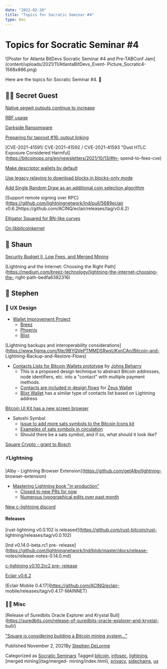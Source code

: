```yaml
---
date: "2022-02-20"
title: "Topics for Socratic Seminar #4"
type: Doc
---
```

# Topics for Socratic Seminar #4

![Poster for Atlanta BitDevs Socratic Seminar #4 and Pre-TABConf
Jam](content/uploads/2021/11/AtlantaBitDevs_Event-
Picture_Socratic4-1568x886.png)

Here are the topics for Socratic Seminar #4. 🍂

## 🕵️‍♂️ Secret Guest

[Native segwit outputs continue to
increase](https://twitter.com/murchandamus/status/1452731827525988360)

[RBF
usage](https://github.com/bitcoin/bitcoin/pull/22539#issuecomment-885743844)

[Darkside
Ransomware](https://mobile.twitter.com/ErgoBTC/status/1451681557165477888)

[Preparing for taproot #16: output
linking](https://bitcoinops.org/en/newsletters/2021/10/06/)

[CVE-2021-41591/ CVE-2021-41592 / CVE-2021-41593 "Dust HTLC Exposure
Considered Harmful](https://bitcoinops.org/en/newsletters/2021/10/13/#ln-
spend-to-fees-cve)

[Make descriptor wallets by
default](https://github.com/bitcoin/bitcoin/pull/23002)

[Use legacy relaying to download blocks in blocks-only
mode](https://github.com/bitcoin/bitcoin/pull/22340)

[Add Single Random Draw as an additional coin selection
algorithm](https://github.com/bitcoin/bitcoin/pull/17526)

[Support remote signing over
RPC](https://github.com/lightningnetwork/lnd/pull/5689eclair
v0.6.2https://github.com/ACINQ/eclair/releases/tag/v0.6.2)

[Elligator Squared for BN-like
curves](https://github.com/sipa/writeups/tree/main/elligator-square-for-bn)

[On
libbitcoinkernel](https://twitter.com/carl_dong/status/1448081732385771522)

## 💪 Shaun

[Security Budget II, Low Fees, and Merged
Mining](https://www.truthcoin.info/blog/security-budget-ii-mm/)

[Lightning and the Internet: Choosing the Right
Path](https://medium.com/breez-technology/lightning-the-internet-choosing-the-
right-path-bedfa6382316)

## 👾 Stephen

### 🎨 UX Design

  * [Wallet Improvement Project](https://github.com/BitcoinDesign/Guide/issues/493)
    * [Breez](https://github.com/BitcoinDesign/Meta/issues/175)
    * [Phoenix](https://github.com/BitcoinDesign/Meta/issues/172)
    * [Blixt](https://github.com/BitcoinDesign/Meta/issues/177)

[Lightning backups and interoperability
considerations](https://www.figma.com/file/9BYQVePTMMDSRwsUKxnCAn/Bitcoin-and-
Lightning-Backup-and-Restore-Flows)

  * [Contacts Lists for Bitcoin Wallets prototype](https://bitcoin-contacts.netlify.app/) by [Johns Beharry](https://twitter.com/johnsBeharry)
    * This is a proposed design technique to abstract Bitcoin addresses, node identifiers, etc. into a "contact" with multiple payment methods.
    * [Contacts are included in design flows](https://www.figma.com/file/TqAM4LvuqvY7FBzFoaezJC/Zeus?node-id=2807%3A9376) for [Zeus Wallet](https://zeusln.app/)
    * [Blixt Wallet](http://blixtwallet.github.io/) has a similar type of contacts list based on Lightning address

[Bitcoin UI Kit has a new screen
browser](https://www.bitcoinuikit.com/screens)

  * Satoshi Symbol
    * [Issue to add more sats symbols to the Bitcoin Icons kit](https://github.com/BitcoinDesign/Bitcoin-Icons/issues/73)
    * [Examples of sats symbols in circulation](https://bitcoin.design/guide/getting-started/visual-language/#the-satoshi-symbol)
    * Should there be a sats symbol, and if so, what should it look like?

[Square Crypto - grant to
Bosch](https://twitter.com/sqcrypto/status/1454114943444430850)

### ⚡️Lightning

[Alby - Lightning Browser Extension](https://github.com/getAlby/lightning-
browser-extension)

  * [Mastering Lightning book "in production"](https://github.com/lnbook/lnbook)
    * [Closed to new PRs for now](https://github.com/lnbook/lnbook/commit/1ddcb21f3a3843fc5afef57c8aad8476f3ed2262#diff-b335630551682c19a781afebcf4d07bf978fb1f8ac04c6bf87428ed5106870f5)
    * [Numerous typographical edits over past month](https://github.com/lnbook/lnbook/commits/develop)

[New c-lightning discord](https://discord.gg/Vsdd7SmnF4)

#### Releases

[rust-lightning v0.0.102 is released](https://github.com/rust-bitcoin/rust-
lightning/releases/tag/v0.0.102)

[lnd v0.14.0-beta.rc1 pre-
release](https://github.com/lightningnetwork/lnd/blob/master/docs/release-
notes/release-notes-0.14.0.md)

[c-lightning v0.10.2rc2 pre-
release](https://github.com/ElementsProject/lightning/releases/tag/v0.10.2rc2)

[Eclair v0.6.2](https://github.com/ACINQ/eclair/releases/tag/v0.6.2)

[Eclair Mobile 0.4.17](https://github.com/ACINQ/eclair-
mobile/releases/tag/v0.4.17-MAINNET)

### 🤷‍♂️ Misc

[Release of Suredbits Oracle Explorer and Krystal
Bull](https://suredbits.com/release-of-suredbits-oracle-explorer-and-krystal-
bull/)

["Square is considering building a Bitcoin mining
system…"](https://twitter.com/jack/status/1449110239442345995)

Published November 2, 2021By [Stephen DeLorme](author/stephen/index.html)

Categorized as [Socratic Seminars](category/socratic-seminars/index.html)
Tagged [bitcoin](tag/bitcoin/index.html), [infosec](tag/infosec/index.html),
[lightning](tag/lightning/index.html), [merged mining](tag/merged-
mining/index.html), [privacy](tag/privacy/index.html),
[sidechains](tag/sidechains/index.html), [ux](tag/ux/index.html)

#